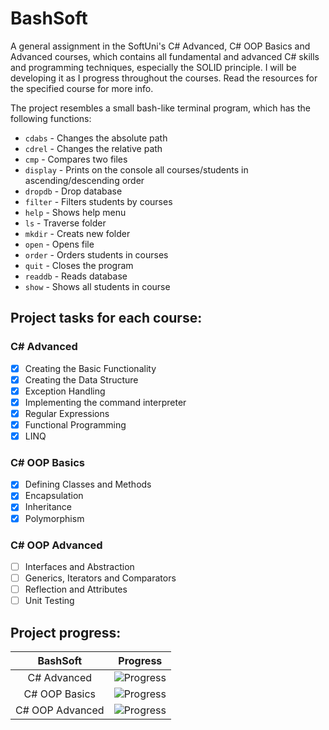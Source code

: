 # BashSoft
A general assignment in the SoftUni's C# Advanced, C# OOP Basics and Advanced courses, which contains all fundamental and advanced C# skills and programming techniques, especially the SOLID principle. I will be developing it as I progress throughout the courses.
Read the resources for the specified course for more info. 

The project resembles a small bash-like terminal program, which has the following functions:
- `cdabs` - Changes the absolute path
- `cdrel` - Changes the relative path
- `cmp` - Compares two files
- `display` - Prints on the console all courses/students in ascending/descending order
- `dropdb` - Drop database
- `filter` - Filters students by courses
- `help` - Shows help menu
- `ls` - Traverse folder
- `mkdir` - Creats new folder
- `open` - Opens file
- `order` - Orders students in courses
- `quit` - Closes the program
- `readdb` - Reads database
- `show` - Shows all students in course

## Project tasks for each course:

### C# Advanced

- [X] Creating the Basic Functionality
- [X] Creating the Data Structure
- [X] Exception Handling
- [X] Implementing the command interpreter
- [X] Regular Expressions
- [X] Functional Programming
- [X] LINQ

### C# OOP Basics

- [X] Defining Classes and Methods
- [X] Encapsulation
- [X] Inheritance
- [X] Polymorphism

### C# OOP Advanced

- [ ] Interfaces and Abstraction
- [ ] Generics, Iterators and Comparators
- [ ] Reflection and Attributes
- [ ] Unit Testing

## Project progress:
BashSoft				  |   Progress	
:----------------:|:----------------------------:
C# Advanced		    |![Progress](http://progressed.io/bar/100?title=completed)
C# OOP Basics	    |![Progress](http://progressed.io/bar/100?title=completed)
C# OOP Advanced	  |![Progress](http://progressed.io/bar/0?title=not%20started)
